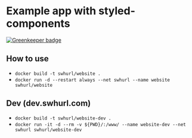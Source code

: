 # Example app with styled-components

[![Greenkeeper badge](https://badges.greenkeeper.io/samclement/swhurl-website.svg)](https://greenkeeper.io/)

## How to use

- `docker build -t swhurl/website .`
- `docker run -d --restart always --net swhurl --name website swhurl/website`

## Dev (dev.swhurl.com)

- `docker build -t swhurl/website-dev .`
- `docker run -it -d --rm -v ${PWD}/:/www/ --name website-dev --net swhurl swhurl/website-dev`

